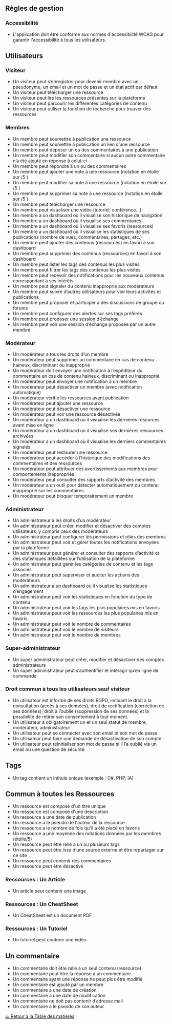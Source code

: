 ## Règles de gestion

### Accessibilité

- L'application doit être conforme aux normes d'accessibilité WCAG pour garantir l'accessibilité à tous les utilisateurs.

## Utilisateurs

### Visiteur

- Un visiteur peut s’enregistrer pour devenir membre avec un pseudonyme, un email et un mot de passe et un état actif par défaut
- Un visiteur peut télécharger une ressource
- Un visiteur peut lire les ressources présentes sur la plateforme
- Un visiteur peut parcourir les différentes catégories de contenu
- Un visiteur peut utiliser la fonction de recherche pour trouver des ressources

### Membres

- Un membre peut soumettre à publication une ressource
- Un membre peut soumettre à publication un lien d’une ressource
- Un membre peut déposer un ou des commentaires à une publication
- Un membre peut modifier son commentaire si aucun autre commentaire n’a été ajouté en réponse à celui-ci
- Un membre peut répondre à un ou des commentaires
- Un membre peut ajouter une note à une ressource (notation en étoile sur /5 )
- Un membre peut modifier sa note à une ressource (notation en étoile sur /5 )
- Un membre peut supprimer sa note à une ressource (notation en étoile sur /5 )
- Un membre peut télécharger une ressource
- Un membre peut visualiser une vidéo (tutoriel, conférence…)
- Un membre a un dashboard où il visualise son historique de navigation
- Un membre a un dashboard où il visualise ses commentaires
- Un membre a un dashboard où il visualise ses favoris (ressources)
- Un membre a un dashboard où il visualise les statistiques de ses publications (nombre de vues, commentaires, partages, etc.)
- Un membre peut ajouter des contenus (ressources) en favori à son dashboard
- Un membre peut supprimer des contenus (ressources) en favori à son dashboard
- Un membre peut lister les tags des contenus les plus visités
- Un membre peut filtrer les tags des contenus les plus visités
- Un membre peut recevoir des notifications pour les nouveaux contenus correspondant à ses intérêts
- Un membre peut signaler du contenu inapproprié aux modérateurs
- Un membre peut suivre d’autres utilisateurs pour voir leurs activités et publications
- Un membre peut proposer et participer à des discussions de groupe ou forums
- Un membre peut configurer des alertes sur ses tags préférés
- Un membre peut proposer une session d’échange
- Un membre peut voir une session d’échange proposée par un autre membre

### Modérateur

- Un modérateur a tous les droits d’un membre
- Un modérateur peut supprimer un commentaire en cas de contenu haineux, discriminant ou inapproprié
- Un modérateur doit envoyer une notification à l’expéditeur du commentaire en cas de contenu haineux, discriminant ou inapproprié.
- Un modérateur peut envoyer une notification à un membre
- Un modérateur peut désactiver un membre (avec notification automatique)
- Un modérateur vérifie les ressources avant publication
- Un modérateur peut ajouter une ressource
- Un modérateur peut désactiver une ressource
- Un modérateur peut voir une ressource désactivée
- Un modérateur a un dashboard où il visualise les dernières resources avant mise en ligne
- Un modérateur a un dashboard où il visualise ses dernières ressources archivées
- Un modérateur a un dashboard où il visualise les derniers commentaires signalés
- Un modérateur peut restaurer une ressource
- Un modérateur peut accéder à l’historique des modifications des commentaires et des ressources
- Un modérateur peut attribuer des avertissements aux membres pour comportements inappropriés
- Un modérateur peut consulter des rapports d’activité des membres
- Un modérateur a un outil pour détecter automatiquement du contenu inapproprié sur les commentaires
- Un modérateur peut bloquer temporairement un membre

### Administrateur

- Un administrateur a les droits d’un modérateur
- Un administrateur peut créer, modifier et désactiver des comptes utilisateurs, y compris ceux des modérateurs
- Un administrateur peut configurer les permissions et rôles des membres
- Un administrateur peut voir et gérer toutes les notifications envoyées par la plateforme
- Un administrateur peut générer et consulter des rapports d’activité et des statistiques détaillées sur l’utilisation de la plateforme
- Un administrateur peut gérer les catégories de contenu et les tags associés
- Un administrateur peut superviser et auditer les actions des modérateurs
- Un administrateur a un dashboard où il visualise les statistiques d’engagement
- Un administrateur peut voir les statistiques en fonction du type de contenu
- Un administrateur peut voir les tags les plus populaires mis en favoris
- Un administrateur peut voir les ressources les plus populaires mis en favoris
- Un administrateur peut voir le nombre de commentaires
- Un administrateur peut voir le nombre de visiteurs
- Un administrateur peut voir le nombre de membres

### Super-administrateur

- Un super administrateur peut créer, modifier et désactiver des comptes administrateurs
- Un super administrateur peut s’authentifier et interagir qu’en ligne de commande

### Droit commun à tous les utilisateurs sauf visiteur

- Un utilisateur est informé de ses droits RGPD, incluant le droit à la consultation (accès à ses données), droit de rectification (correction de ses données), droit à l’oublie (suppression de ses données) et la possibilité de retirer son consentement à tout moment.
- Un utilisateur a obligatoirement un et un seul statut de membre, modérateur, administrateur
- Un utilisateur peut se connecter avec son email et son mot de passe
- Un utilisateur peut faire une demande de désactivation de son compte
- Un utilisateur peut réinitialiser son mot de passe si il l’a oublié via un email ou une question de sécurité.

## Tags

- Un tag contient un intitule unique (exemple : C#, PHP, IA)

## Commun à toutes les Ressources

- Un ressource est composé d'un titre unique
- Un ressource est composé d'une description
- Un ressource a une date de publication
- Un ressource a le pseudo de l'auteur de la ressource
- Un ressource a le nombre de fois qu'il a été placé en favoris
- Un ressource a une moyenne des notations données par les membres (étoile/5)
- Un ressource peut être relié à un ou plusieurs tags
- Un ressource peut être issu d’une source externe et être repartager sur ce site
- Un ressource peut contenir des commentaires
- Un ressource peut être désactivé

### Ressources : Un Article

- Un article peut contenir une image

### Ressources : Un CheatSheet

- Un CheatSheet est un document PDF

### Ressources : Un Tutoriel

- Un tutoriel peut contenir une vidéo

## Un commentaire

- Un commentaire doit être relié à un seul contenu (ressource)
- Un commentaire peut être la réponse à un commentaire
- Un commentaire ayant une réponse ne peut plus être modifié
- Un commentaire est ajouté par un membre
- Un commentaire a une date de création
- Un commentaire a une date de modification
- Un commentaire ne doit pas contenir d’adresse mail
- Un commentaire a le pseudo de son auteur

[🔙 Retour à la Table des matières](./README.md)
